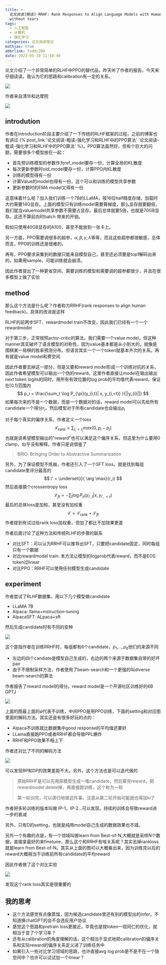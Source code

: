 ```yaml
---
title: >-
  论文阅读[精读]-RRHF: Rank Responses to Align Language Models with Human Feedback
  without tears
tags:
  - 人工智能
  - 计算机
  - 强化学习
categories: 论文阅读笔记
mathjax: true
abbrlink: feddc200
date: 2023-05-10 11:10:49
---
```


论文介绍了一个非常简单的RLHF中PPO的替代品，昨天听了作者的报告，今天来仔细读读。我认为它的思路和calibration有一定的关系。

<img src="../files/images/RRHF/intro.png">

<!-- more -->

作者来自清华和达摩院

<img src="../files/images/RRHF/authors.png">



## introdution

作者在introduction阶段主要介绍了一下传统的RLHF框架的过程，之前的博客也有讲过 {% post_link '论文阅读-粗读-强化学习和RLHF中的PPO算法' '论文阅读-粗读-强化学习和RLHF中的PPO算法' %}。PPO算法虽然好，但有个巨大的问题，需要很多个模型放在一起：

- 首先预训练模型的参数作为ref_model要存一份，计算全局的KL散度
- 每次更新参数时old_model要存一份，计算PPO内KL散度
- 训练的模型得有一份
- 计算Value的model也得有一份，这个可以和训练的模型共享参数
- 更新参数时的EMA model又得有一份

这意味着什么呢？加入我们训练一个7B的LLaMA，按16位half精度存储，加载时大约需要14G显存。上面的模型只有训练model需要算梯度，那么显存就要翻倍，我们就当valuemodel共享参数不需要占显存。最后总体就要5倍，也就是70GB显存。这还不算前向时batch 带来的开销。

假如只使用40GB显存的A100，甚至不能放到一张卡上。

另一方面，PPO需要调很多的超参，$\alpha, \beta,\gamma,\lambda$等等，而且这些超参都很敏感，总体而言，PPO的训练还是很难的。

再有，PPO要求采集到的数据只能来自模型自己，甚至还必须要是top1解码出来的，如果用sample，可能训练就会崩溃。

因此作者提出了一种更省空间、需要训练的模型和需要调的超参都很少，并且在很多模型上做了实验



## method

那么这个方法是什么呢？作者称为RRHF(rank responses to align human feedback)。具体的改进是这样

RLHF的前两步SFT、rewardmodel train不改变，因此我们已经有一个一个rewardmodel

对于第三步，正常按照actor-critic的算法，我们需要一个value model，但这种manner其实破坏了语言模型的对称性，因为value基本都是从小到大的，就像是围棋某一局棋的胜率预测分布。但语言其实一个一个token就基本齐次的关系。再有就是value model和费空间

因此作者要去掉这一部分，但是又要和reward model形成一个训练对抗的关系，因此作者希望模型可以输出一个伪的reward。这里作者直接让model在输出输出next token logits的同时，用所有有效位置的log prob的平均值代表reward，保证在[0,1]范围内
$$
p_i = \frac{\sum_t \log P_{\pi}(y_{i,t}| x, y_{i,<t}) }{||y_{i}||}
$$
如果每次来的不是一个数据，而是一个数据对的话，reward model可以先给所有candidate一个得分$r_i$，然后模型对于所有candidate也会输出$p_i$

对于每个真实的偏序关系，作者定义一个loss
$$
\mathcal{L}_{\text{rank}} = \sum_{r_i < r_j} max(0,p_i - p_j)
$$
也就是说希望模型输出的"reward"也可以满足这个偏序关系，但这里为什么要用0 clamp，似乎没有解释。作者只是说借鉴了

>  BRIO: Bringing Order to Abstractive Summarization

另外，为了保证模型不炼崩，作者还引入了一个SFT loss，就是找到每组candidate里评分最高的
$$
i' = \underset{i}{ \arg \max}(r_i)
$$
然后直接搞个crossentropy loss
$$
\mathcal{L}_{ft} = - \sum_t \log P_\pi (y_{i',t} | x,y_{i', <t} )
$$
最后的总体loss是加和，甚至没有加权重
$$
\mathcal{L} = \mathcal{L}_{\text{rank}} + \mathcal{L}_{ft}
$$
作者提到有试过给rank loss加权重，但加了都比不加效果更差





作者后面讨论了这种方法和传统RLHF的步骤的联系

- 对比SFT：可以认为RRHF可以推导出SFT，只要把candidate固定，同时每组只有一个数据
- 对比rewardmodel train: 本方法让模型的logprob代表reward，而不是EOS token过linear
- 对比PPO：RRHF可以使用任何模型生成candidate



## experiment

作者尝试了RLHF数据集，用以下几个模型做candidate

- LLaMA 7B
- Alpaca: llama+instruction-tuning
- AlpacaSFT: ALpaca+sft

然后生成candidate时有不同的变种

<img src="../files/images/RRHF/candi.png">

这个是指作者在训练RRHF时，每组都有6个candidate，$\rho_1,..,\rho_6$他们的来源不同

- 左边的四个candiate是模型自己生成的，右边的两个来源于数据集自带的好坏pair
- 由于不限制采样方法，作者使用了beam-search和一个更强的叫diverse beam-search的算法

作者报告了reward model的得分。reward model是一个开源社区训练好的6B GPTJ

<img src="../files/images/RRHF/results.png">

上面的图最上面的$\emptyset$代表不训练，中间PPO是用PPO训练，下面的setting和对应图里面的解码方法。其实还是有很多好玩的点的：

- Alpaca不训练就比数据集中good response的平均值还要好
- LLama直接跑PPO或者RRHF都会导致PPL爆炸
- RRHF和PPO效果不相上下

作者还对比了不同的解码方法

<img src="../files/images/RRHF/decode.png">

可以发现BP和DP的效果差距不大。另外，这个方法也是可以迭代做的

> 原始RRHF是可以先用原模型生成一堆candidate，然后算完reward，把rewardmodel delete掉，再直接跑训练，这个称为一轮
>
> 第一轮训完，可以递归地做这件事。注意从第二轮开始可能就也得加kl了

作者把多轮训练的版本叫做 IP-1，IP-2...可以发现，持续的训练会导致reward进一步的衰减

另外，只有D的setting，也就是纯用model自己生成的数据效果也不错。



另外一个有趣的点是，有一个领域叫做learn from Best-of-N,大概就是采样N个数据，直接拿最好的来finetune，那么这个和RRHF有啥关系呢？其实去掉rankloss就是learn from Best-of-N。其实从上面的图可以大概看出来，因为训练完以后的reward大概相当于训练前所有candidate的平均reward

因此作者做了这个对比实验

<img src="../files/images/RRHF/rank_loss.png">

发现这个rank loss其实是很重要的





## 我的思考

- 这个方法感觉有点像蒸馏，因为候选candidate里还有别的模型出的infer。不知道换chatGPT的会不会违反用户协议
- 感觉这个思路和pretrain loss更接近，毕竟也是按token一视同仁的优化，就相当于变了个学习率？
- 还有从calibration的角度理解的话，这个相当于显式地把calibration的偏序关系和实际reward的偏序关系定义进了训练任务中
- 如果引入一些对比学习领域的思路，也许直接avg log prob是不是不在一个隐空间中？也许可以试试加一个linear？
